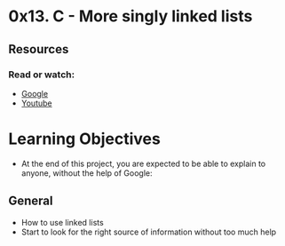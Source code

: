 # 0x13. C - More singly linked lists

## Resources
### Read or watch:
* [Google](https://alx-intranet.hbtn.io/rltoken/2-7-eVuWcPutbXf6YZZgiA)
* [Youtube](https://alx-intranet.hbtn.io/rltoken/wVWwl86ufLMsXeAigpxllg)

# Learning Objectives
* At the end of this project, you are expected to be able to explain to anyone, without the help of Google:

## General
* How to use linked lists
* Start to look for the right source of information without too much help
